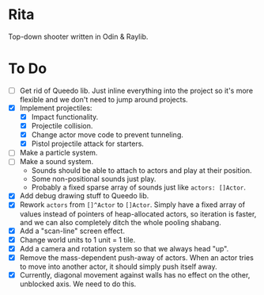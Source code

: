 # Rita

Top-down shooter written in Odin &amp; Raylib.

# To Do

- [ ] Get rid of Queedo lib. Just inline everything into the project so it's more flexible and we don't need to jump around projects.
- [x] Implement projectiles:
    - [x] Impact functionality.
    - [x] Projectile collision.
    - [x] Change actor move code to prevent tunneling.
    - [x] Pistol projectile attack for starters.
- [ ] Make a particle system.
- [ ] Make a sound system.
    - Sounds should be able to attach to actors and play at their position.
    - Some non-positional sounds just play.
    - Probably a fixed sparse array of sounds just like `actors: []Actor`.
- [x] Add debug drawing stuff to Queedo lib.
- [x] Rework `actors` from `[]^Actor` to `[]Actor`. Simply have a fixed array of values instead of pointers of heap-allocated actors, so iteration is faster, and we can also completely ditch the whole pooling shabang.
- [x] Add a "scan-line" screen effect.
- [x] Change world units to 1 unit = 1 tile.
- [x] Add a camera and rotation system so that we always head "up".
- [x] Remove the mass-dependent push-away of actors. When an actor tries to move into another actor, it should simply push itself away.
- [x] Currently, diagonal movement against walls has no effect on the other, unblocked axis. We need to do this.